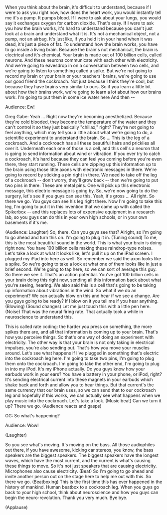 
When you think about the brain,
it&#39;s difficult to understand,
because if I were to ask you right now,
how does the heart work,
you would instantly tell me it&#39;s a pump.
It pumps blood.
If I were to ask about your lungs,
you would say it exchanges
oxygen for carbon dioxide.
That&#39;s easy.
If I were to ask you how the brain works,
it&#39;s hard to understand
because you can&#39;t just look
at a brain and understand what it is.
It&#39;s not a mechanical object,
not a pump, not an airbag.
It&#39;s just like, if you held it
in your hand when it was dead,
it&#39;s just a piece of fat.
To understand how the brain works,
you have to go inside a living brain.
Because the brain&#39;s not mechanical,
the brain is electrical and it&#39;s chemical.
Your brain is made out of
100 billion cells, called neurons.
And these neurons communicate
with each other with electricity.
And we&#39;re going to eavesdrop
in on a conversation between two cells,
and we&#39;re going to listen
to something called a spike.
But we&#39;re not going to record my brain
or your brain or your teachers&#39; brains,
we&#39;re going to use our good
friend the cockroach.
Not just because I think they&#39;re cool,
but because they have brains
very similar to ours.
So if you learn a little bit
about how their brains work,
we&#39;re going to learn a lot
about how our brains work.
I&#39;m going to put them
in some ice water here
And then --

Audience: Ew!

Greg Gabe: Yeah ...
Right now they&#39;re becoming anesthetized.
Because they&#39;re cold blooded,
they become the temperature of the water
and they can&#39;t control it
so they just basically &quot;chillax,&quot; right?
They&#39;re not going to feel anything,
which may tell you a little
about what we&#39;re going to do,
a scientific experiment
to understand the brain.
So ...
This is the leg of a cockroach.
And a cockroach
has all these beautiful hairs
and pricklies all over it.
Underneath each one of those is a cell,
and this cell&#39;s a neuron
that is going to send information
about wind or vibration.
If you ever try to catch a cockroach,
it&#39;s hard because they can feel you coming
before you&#39;re even there,
they start running.
These cells are zipping up
this information up to the brain
using those little axons
with electronic messages in there.
We&#39;re going to record
by sticking a pin right in there.
We need to take off the leg
of a cockroach --
don&#39;t worry, they&#39;ll grow back --
then we&#39;re going to put two pins in there.
These are metal pins.
One will pick up this electronic message,
this electric message is going by.
So, we&#39;re now going to do the surgery,
let&#39;s see if you guys can see this.
Yeah, it&#39;s gross ...
All right. So there we go.
You guys can see his leg right there.
Now I&#39;m going to take this leg,
I&#39;m going to put it in this invention
that we came up with
called the Spikerbox --
and this replaces lots of expensive
equipment in a research lab,
so you guys can do this
in your own high schools,
or in your own basements if it&#39;s me.

(Audience: Laughter)
So, there.
Can you guys see that?
Alright, so I&#39;m going to go ahead
and turn this on.
I&#39;m going to plug it in.
(Tuning sound)
To me, this is the most beautiful
sound in the world.
This is what your brain
is doing right now.
You have 100 billion cells
making these raindrop-type noises.
Let&#39;s take a look at what it looks like,
let&#39;s pull it up on the iPad screen.
I plugged my iPad into here as well.
So remember we said
the axon looks like a spike.
So we&#39;re going to take a look
at what one of them
looks like in just a brief second.
We&#39;re going to tap here,
so we can sort of average this guy.
So there we see it.
That&#39;s an action potential.
You&#39;ve got 100 billion cells
in your brain doing this right now,
sending all this information back
about what you&#39;re seeing, hearing.
We also said this is a cell
that&#39;s going to be taking up information
about vibrations in the wind.
So what if we do an experiment?
We can actually blow on this
and hear if we see a change.
Are you guys going to be ready?
If I blow on it you tell me
if you hear anything.
(Blowing)
(Sound changes)
Let me just touch this
with a little pen here.
(Noise)
That was the neural firing rate.
That actually took a while
in neuroscience to understand this.

This is called rate coding:
the harder you press on something,
the more spikes there are,
and all that information
is coming up to your brain.
That&#39;s how you perceive things.
So that&#39;s one way of doing
an experiment with electricity.
The other way is that your brain is not
only taking in electrical impulses,
you&#39;re also sending out.
That&#39;s how you move your muscles around.
Let&#39;s see what happens if I&#39;ve plugged in
something that&#39;s electric
into the cockroach leg here.
I&#39;m going to take two pins,
I&#39;m going to plug them onto the cockroach.
I&#39;m going to take the other end,
I&#39;m going to plug in into my iPod.
It&#39;s my iPhone actually.
Do you guys know how your earbuds
work in your ears?
You have a battery
in your phone, or iPod, right?
It&#39;s sending electrical current
into these magnets in your earbuds
which shake back and forth
and allow you to hear things.
But that current&#39;s the same currency
that our brain uses,
so we can send that to our cockroach leg
and hopefully if this works,
we can actually see what happens
when we play music into the cockroach.
Let&#39;s take a look.
(Music beat)
Can we turn it up? There we go.
(Audience reacts and gasps)

GG: So what&#39;s happening?

Audience: Wow!

(Laughter)

So you see what&#39;s moving.
It&#39;s moving on the bass.
All those audiophiles out there,
if you have awesome, kicking car stereos,
you know, the bass speakers
are the biggest speakers.
The biggest speakers
have the longest waves,
which have the most current,
and the current is what&#39;s causing
these things to move.
So it&#39;s not just speakers
that are causing electricity.
Microphones also cause electricity.
(Beat)
So I&#39;m going to go ahead and invite
another person out on the stage here
to help me out with this.
So there we go.
(Beatboxing)
This is the first time this has ever
happened in the history of mankind.
Human beatbox to a cockroach leg.
When you guys go back to your high school,
think about neuroscience
and how you guys can begin
the neuro-revolution.
Thank you very much. Bye bye.

(Applause)

